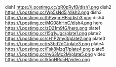 dish1
https://i.postimg.cc/qR0pRyfB/dish1.png
dish2
https://i.postimg.cc/Wp5sNd5j/dish2.png
dish3
https://i.postimg.cc/hPwgmHF5/dish3.png
dish4
https://i.postimg.cc/MG08hHnC/dish4.png
hero
https://i.postimg.cc/zD21m9fG/hero.png
plate1
https://i.postimg.cc/15g1yJgc/plate1.png
plate2
https://i.postimg.cc/cH1P2my3/plate2.png
plate3
https://i.postimg.cc/rs3bd2dG/plate3.png
plate4
https://i.postimg.cc/Fsk8MzqT/plate4.png
plate5
https://i.postimg.cc/rw63Mc2M/plate5.png
video
https://i.postimg.cc/k5qHRc5H/video.png

